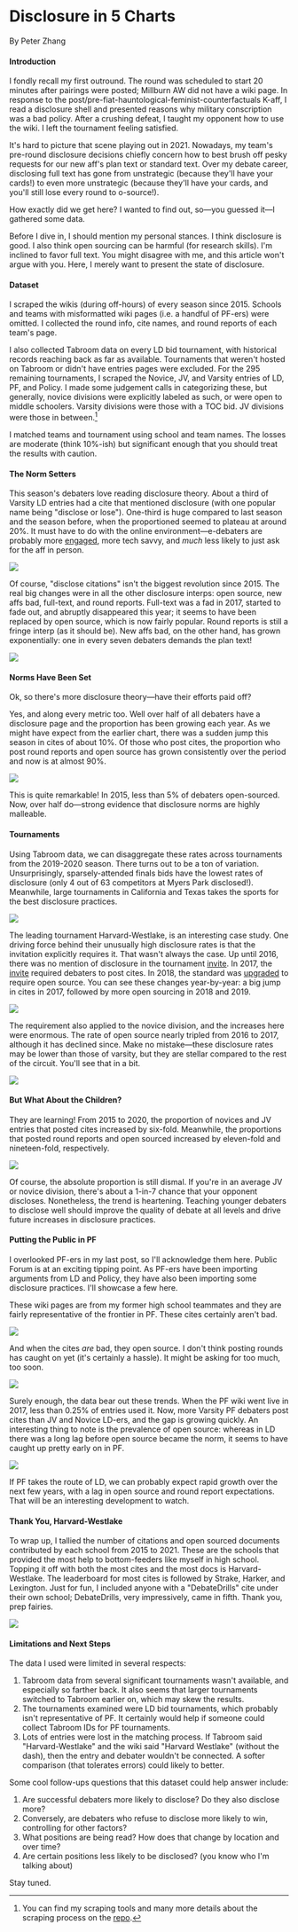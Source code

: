# Disclosure in 5 Charts

By Peter Zhang

#### Introduction

I fondly recall my first outround. The round was scheduled to start 20 minutes after pairings were posted; Millburn AW did not have a wiki page. In response to the post/pre-fiat-hauntological-feminist-counterfactuals K-aff, I read a disclosure shell and presented reasons why military conscription was a bad policy. After a crushing defeat, I taught my opponent how to use the wiki. I left the tournament feeling satisfied.

It's hard to picture that scene playing out in 2021. Nowadays, my team's pre-round disclosure decisions chiefly concern how to best brush off pesky requests for our new aff's plan text or standard text. Over my debate career, disclosing full text has gone from unstrategic (because they'll have your cards!) to even more unstrategic (because they'll have your cards, and you'll still lose every round to o-source!).

How exactly did we get here? I wanted to find out, so—you guessed it—I gathered some data.

Before I dive in, I should mention my personal stances. I think disclosure is good. I also think open sourcing can be harmful (for research skills). I'm inclined to favor full text. You might disagree with me, and this article won't argue with you. Here, I merely want to present the state of disclosure.

#### Dataset

I scraped the wikis (during off-hours) of every season since 2015. Schools and teams with misformatted wiki pages (i.e. a handful of PF-ers) were omitted. I collected the round info, cite names, and round reports of each team's page.

I also collected Tabroom data on every LD bid tournament, with historical records reaching back as far as available. Tournaments that weren't hosted on Tabroom or didn't have entries pages were excluded. For the 295 remaining tournaments, I scraped the Novice, JV, and Varsity entries of LD, PF, and Policy. I made some judgement calls in categorizing these, but generally, novice divisions were explicitly labeled as such, or were open to middle schoolers. Varsity divisions were those with a TOC bid. JV divisions were those in between.[^1]

I matched teams and tournament using school and team names. The losses are moderate (think 10%-ish) but significant enough that you should treat the results with caution.

#### The Norm Setters

This season's debaters love reading disclosure theory. About a third of Varsity LD entries had a cite that mentioned disclosure (with one popular name being "disclose or lose"). One-third is huge compared to last season and the season before, when the proportioned seemed to plateau at around 20%. It must have to do with the online environment—e-debaters are probably more [engaged](https://www.vbriefly.com/2020/12/31/five-trends-among-e-debate-competitors-by-peter-zhang/), more tech savvy, and *much* less likely to just ask for the aff in person.

![](/resources/annual_LD_cites.png)

Of course, "disclose citations" isn't the biggest revolution since 2015. The real big changes were in all the other disclosure interps: open source, new affs bad, full-text, and round reports. Full-text was a fad in 2017, started to fade out, and abruptly disappeared this year; it seems to have been replaced by open source, which is now fairly popular. Round reports is still a fringe interp (as it should be). New affs bad, on the other hand, has grown exponentially: one in every seven debaters demands the plan text!

![](/resources/annual_LD_shells.png)

#### Norms Have Been Set

Ok, so there's more disclosure theory—have their efforts paid off?

Yes, and along every metric too. Well over half of all debaters have a disclosure page and the proportion has been growing each year. As we might have expect from the earlier chart, there was a sudden jump this season in cites of about 10%. Of those who post cites, the proportion who post round reports and open source has grown consistently over the period and now is at almost 90%.

![](/resources/annual_LD.png)

This is quite remarkable! In 2015, less than 5% of debaters open-sourced. Now, over half do—strong evidence that disclosure norms are highly malleable.

#### Tournaments

Using Tabroom data, we can disaggregate these rates across tournaments from the 2019-2020 season. There turns out to be a ton of variation. Unsurprisingly, sparsely-attended finals bids have the lowest rates of disclosure (only 4 out of 63 competitors at Myers Park disclosed!). Meanwhile, large tournaments in California and Texas takes the sports for the best disclosure practices. 

![](resources/tournaments.png)

The leading tournament Harvard-Westlake, is an interesting case study. One driving force behind their unusually high disclosure rates is that the invitation explicitly requires it. That wasn't always the case. Up until 2016, there was no mention of disclosure in the tournament [invite](https://www.tabroom.com/index/tourn/fields.mhtml?tourn_id=4169). In 2017, the [invite](https://www.tabroom.com/index/tourn/index.mhtml?webpage_id=2329&tourn_id=5792) required debaters to post cites. In 2018, the standard was [upgraded](https://www.tabroom.com/index/tourn/index.mhtml?webpage_id=4144&tourn_id=8649) to require open source. You can see these changes year-by-year: a big jump in cites in 2017, followed by more open sourcing in 2018 and 2019.

![](resources/annual_HW.png)

The requirement also applied to the novice division, and the increases here were enormous. The rate of open source nearly tripled from 2016 to 2017, although it has declined since. Make no mistake—these disclosure rates may be lower than those of varsity, but they are stellar compared to the rest of the circuit. You'll see that in a bit.

![](resources/annual_HWnovices.png)

#### But What About the Children?

They are learning! From 2015 to 2020, the proportion of novices and JV entries that posted cites increased by six-fold. Meanwhile, the proportions that posted round reports and open sourced increased by eleven-fold and nineteen-fold, respectively.

![](/resources/annual_JVnovice.png)

Of course, the absolute proportion is still dismal. If you're in an average JV or novice division, there's about a 1-in-7 chance that your opponent discloses. Nonetheless, the trend is heartening. Teaching younger debaters to disclose well should improve the quality of debate at all levels and drive future increases in disclosure practices.

#### Putting the Public in PF

I overlooked PF-ers in my last post, so I'll acknowledge them here. Public Forum is at an exciting tipping point. As PF-ers have been importing arguments from LD and Policy, they have also been importing some disclosure practices. I'll showcase a few here.

These wiki pages are from my former high school teammates and they are fairly representative of the frontier in PF. These cites certainly aren't bad.

![](/resources/cites.png)

And when the cites *are* bad, they open source. I don't think posting rounds has caught on yet (it's certainly a hassle). It might be asking for too much, too soon.

![](/resources/osource.png)

Surely enough, the data bear out these trends. When the PF wiki went live in 2017, less than 0.25% of entries used it. Now, more Varsity PF debaters post cites than JV and Novice LD-ers, and the gap is growing quickly. An interesting thing to note is the prevalence of open source: whereas in LD there was a long lag before open source became the norm, it seems to have caught up pretty early on in PF.

![](resources/annual_PF.png)

If PF takes the route of LD, we can probably expect rapid growth over the next few years, with a lag in open source and round report expectations. That will be an interesting development to watch.

#### Thank You, Harvard-Westlake

To wrap up, I tallied the number of citations and open sourced documents contributed by each school from 2015 to 2021. These are the schools that provided the most help to bottom-feeders like myself in high school. Topping it off with both the most cites and the most docs is Harvard-Westlake. The leaderboard for most cites is followed by Strake, Harker, and Lexington. Just for fun, I included anyone with a "DebateDrills" cite under their own school; DebateDrills, very impressively, came in fifth. Thank you, prep fairies.

![](resources/top_schools.png)

#### Limitations and Next Steps

The data I used were limited in several respects:

1. Tabroom data from several significant tournaments wasn't available, and especially so farther back. It also seems that larger tournaments switched to Tabroom earlier on, which may skew the results.
2. The tournaments examined were LD bid tournaments, which probably isn't representative of PF. It certainly would help if someone could collect Tabroom IDs for PF tournaments.
3. Lots of entries were lost in the matching process. If Tabroom said "Harvard-Westlake" and the wiki said "Harvard Westlake" (without the dash), then the entry and debater wouldn't be connected. A softer comparison (that tolerates errors) could likely to better.

Some cool follow-ups questions that this dataset could help answer include:

1. Are successful debaters more likely to disclose? Do they also disclose more?
2. Conversely, are debaters who refuse to disclose more likely to win, controlling for other factors?
3. What positions are being read? How does that change by location and over time?
4. Are certain positions less likely to be disclosed? (you know who I'm talking about)

Stay tuned.

[^1]: You can find my scraping tools and many more details about the scraping process on the [repo]().


